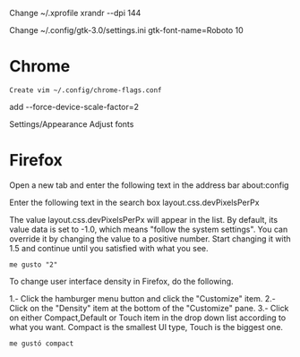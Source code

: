 Change  ~/.xprofile
    xrandr --dpi 144

Change ~/.config/gtk-3.0/settings.ini
    gtk-font-name=Roboto 10

# Chrome
    Create vim ~/.config/chrome-flags.conf

add
    --force-device-scale-factor=2
    
Settings/Appearance
    Adjust fonts

# Firefox
Open a new tab and enter the following text in the address bar
    about:config

Enter the following text in the search box
    layout.css.devPixelsPerPx

The value layout.css.devPixelsPerPx will appear in the list. 
By default, its value data is set to -1.0, which means "follow the system settings". 
You can override it by changing the value to a positive number.
Start changing it with 1.5 and continue until you satisfied with what you see.

    me gusto "2"


To change user interface density in Firefox, do the following.

1.- Click the hamburger menu button and click the "Customize" item.
2.- Click on the "Density" item at the bottom of the "Customize" pane.
3.- Click on either Compact,Default or Touch item in the drop down list according to what you want. 
    Compact is the smallest UI type, Touch is the biggest one.
    
    me gustó compact
